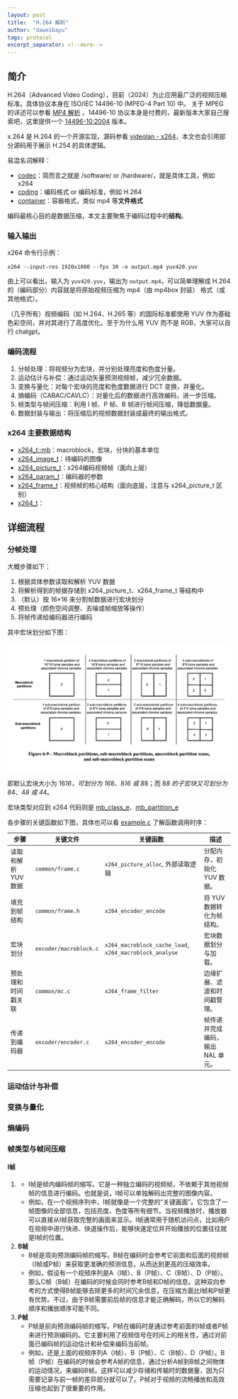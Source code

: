 ```yaml
---
layout: post
title:  "H.264 解析"
author: "daweibayu"
tags: protocol
excerpt_separator: <!--more-->
---
```


<!--more-->

## 简介


H.264（Advanced Video Coding），目前（2024）为止应用最广泛的视频压缩标准。具体协议本身在 ISO/IEC 14496-10 (MPEG-4 Part 10) 中。
关于 MPEG 的详述可以参看 [MP4 解析](https://daweibayu.fun/2024-11-11/mp4) 。14496-10 协议本身是付费的，最新版本大家自己搜索吧，这里提供一个 [14496-10:2004](http://www.staroceans.org/e-book/ISO-14496-10.pdf) 版本。

x.264 是 H.264 的一个开源实现，源码参看 [videolan - x264](https://code.videolan.org/videolan/x264)，本文也会引用部分源码用于展示 H.254 的具体逻辑。


易混名词解释：

* [codec](https://en.wikipedia.org/wiki/Video_codec)：简而言之就是 /software/  or /hardware/，就是具体工具，例如 x264
* [coding](https://en.wikipedia.org/wiki/Video_coding_format)：编码格式 or 编码标准，例如 H.264
* [container](https://en.wikipedia.org/wiki/Container_format)：容器格式，类似 mp4 等**文件格式**



编码最核心目的是数据压缩，本文主要聚焦于编码过程中的**结构**。


### 输入输出

x264 命令行示例：

```
x264 --input-res 1920x1080 --fps 30 -o output.mp4 yuv420.yuv
```

由上可以看出，输入为 `yuv420.yuv`，输出为 `output.mp4`，可以简单理解成 H.264 的（编码部分）内容就是将原始视频压缩为 mp4（由 mp4box 封装） 格式（或其他格式）。

（几乎所有）视频编码（如 H.264、H.265 等）的国际标准都使用 YUV 作为基础色彩空间，并对其进行了高度优化。至于为什么用 YUV 而不是 RGB，大家可以自行 chatgpt。


### 编码流程

1.	分帧处理：将视频分为宏块，并分别处理亮度和色度分量。
2.	运动估计与补偿：通过运动矢量预测视频帧，减少冗余数据。
3.	变换与量化：对每个宏块的亮度和色度数据进行 DCT 变换，并量化。
4.	熵编码（CABAC/CAVLC）：对量化后的数据进行高效编码，进一步压缩。
5.	帧类型与帧间压缩：利用 I 帧、P 帧、B 帧进行帧间压缩，降低数据量。
6.	数据封装与输出：将压缩后的视频数据封装成最终的输出格式。


### x264 主要数据结构

* [x264_t::mb](https://code.videolan.org/videolan/x264/-/blob/master/common/common.h?ref_type=heads#L438)：macroblock，宏块，分块的基本单位
* [x264_image_t](https://code.videolan.org/videolan/x264/-/blob/master/x264.h?ref_type=heads#L798)：待编码的图像
* [x264_picture_t](https://code.videolan.org/videolan/x264/-/blob/master/x264.h?ref_type=heads#L862)：x264编码视频帧（面向上层）
* [x264_param_t](https://code.videolan.org/videolan/x264/-/blob/master/x264.h?ref_type=heads#L310)：编码器的参数
* [x264_frame_t](https://code.videolan.org/videolan/x264/-/blob/master/common/frame.h?ref_type=heads#L37)：视频帧的核心结构（面向底层，注意与 x264_picture_t 区别）
* [x264_t](https://code.videolan.org/videolan/x264/-/blob/master/common/common.h?ref_type=heads#L270)：

## 详细流程


### 分帧处理

大概步骤如下：

1.	根据具体参数读取和解析 YUV 数据
2.	将解析得到的帧据存储到 x264_picture_t、x264_frame_t 等结构中
3.	（默认）按 16×16 来分割帧数据进行宏块划分
4.	预处理（颜色空间调整、去噪或帧缩放等操作）
5.	将帧传递给编码器进行编码


其中宏块划分如下图：

![MBSplit.png](/assets/images/G2Ul7jkdrTlNqJYptd.png)

即默认宏块大小为 16*16，可划分为 16*8、8*16 或 8*8；而 8*8 的子宏块又可划分为 8*4、4*8 或 4*4。


宏块类型对应到 x264 代码则是 [mb_class_e](https://code.videolan.org/videolan/x264/-/blob/master/common/macroblock.h?ref_type=heads#L64)、[mb_partition_e](https://code.videolan.org/videolan/x264/-/blob/master/common/macroblock.h?ref_type=heads#L115)

各步骤的关键函数如下图，具体也可以看 [example.c](https://code.videolan.org/videolan/x264/-/blob/master/example.c) 了解函数调用时序：

| 步骤           | 关键文件         | 关键函数                                    | 描述                           |
|---------------|-----------|-------------------------|---------------------------|
| 读取和解析 YUV 数据 | `common/frame.c`     | `x264_picture_alloc`, 外部读取逻辑              | 分配内存，初始化 YUV 数据。         |
| 填充到帧结构        | `common/frame.h`     | `x264_encoder_encode`                          | 将 YUV 数据转化为帧结构。           |
| 宏块划分            | `encoder/macroblock.c` | `x264_macroblock_cache_load`, `x264_macroblock_analyse` | 宏块数据划分与加载。                |
| 预处理和时间戳关联   | `common/mc.c`        | `x264_frame_filter`                            | 边缘扩展、滤波和时间戳管理。         |
| 传递到编码器        | `encoder/encoder.c`  | `x264_encoder_encode`                          | 帧传递并完成编码，输出 NAL 单元。    |



### 运动估计与补偿

### 变换与量化

### 熵编码

### 帧类型与帧间压缩

#### **I帧**

1. 
   - I帧是帧内编码帧的缩写。它是一种独立编码的视频帧，不依赖于其他视频帧的信息进行编码。也就是说，I帧可以单独解码出完整的图像内容。
   - 例如，在一个视频序列中，I帧就像是一个完整的“关键画面”。它包含了一帧图像的全部信息，包括亮度、色度等所有细节。当视频播放时，播放器可以直接从I帧获取完整的画面来显示。I帧通常用于随机访问点，比如用户在视频中进行快进、快退操作后，能够快速定位并开始播放的位置往往就是I帧的位置。
2. **B帧**
   - B帧是双向预测编码帧的缩写。B帧在编码时会参考它前面和后面的视频帧（I帧或P帧）来获取更准确的预测信息，从而达到更高的压缩效率。
   - 例如，假设有一个视频序列是A（I帧）、B（P帧）、C（B帧）、D（P帧）。那么C帧（B帧）在编码的时候会同时参考B帧和D帧的信息。这种双向参考的方式使得B帧能够去除更多的时间冗余信息，在压缩方面比I帧和P帧更有优势。不过，由于B帧需要前后帧的信息才能正确解码，所以它的解码顺序和播放顺序可能不同。
3. **P帧**
   - P帧是前向预测编码帧的缩写。P帧在编码时是通过参考前面的I帧或者P帧来进行预测编码的。它主要利用了视频信号在时间上的相关性，通过对前面已编码帧的运动估计和补偿来编码当前帧。
   - 例如，还是上面的视频序列A（I帧）、B（P帧）、C（B帧）、D（P帧）。B帧（P帧）在编码的时候会参考A帧的信息，通过分析A帧到B帧之间物体的运动情况，来编码B帧。这样可以减少存储和传输时的数据量，因为只需要记录与前一帧的差异部分就可以了。P帧对于视频的流畅播放和高效压缩也起到了很重要的作用。
